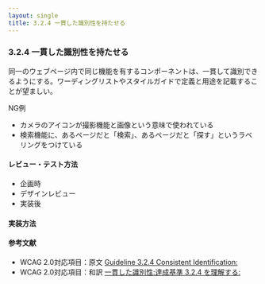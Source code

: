 ```yaml
---
layout: single
title: 3.2.4 一貫した識別性を持たせる
---
```


### 3.2.4 一貫した識別性を持たせる

同一のウェブページ内で同じ機能を有するコンポーネントは、一貫して識別できるようにする。ワーディングリストやスタイルガイドで定義と用途を記載することが望ましい。

NG例

- カメラのアイコンが撮影機能と画像という意味で使われている
- 検索機能に、あるページだと「検索」、あるページだと「探す」というラベリングをつけている

#### レビュー・テスト方法

- 企画時
- デザインレビュー
- 実装後

#### 実装方法

#### 参考文献

- WCAG 2.0対応項目：原文 [Guideline 3.2.4 Consistent Identification:](https://www.w3.org/TR/UNDERSTANDING-WCAG20/consistent-behavior-consistent-functionality.html)
- WCAG 2.0対応項目：和訳 [一貫した識別性:達成基準 3.2.4 を理解する:](https://waic.jp/docs/UNDERSTANDING-WCAG20/consistent-behavior-consistent-functionality.html)
